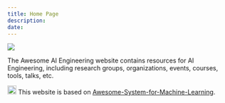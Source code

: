 ```yaml
---
title: Home Page
description:
date:
---
```


![](https://www.barnesandnoble.com/blog/wp-content/uploads/2019/06/Screen-Shot-2019-06-20-at-11.14.40-AM.png)

The Awesome AI Engineering website contains resources for AI Engineering, including research groups, organizations, events, courses, tools, talks, etc.

<img src="https://raw.githubusercontent.com/FortAwesome/Font-Awesome/master/svgs/brands/github.svg" width="20" /> This website is based on [Awesome-System-for-Machine-Learning](https://github.com/HuaizhengZhang/Awesome-System-for-Machine-Learning). 